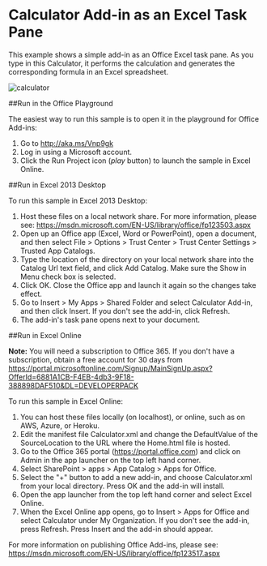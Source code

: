 # Calculator Add-in as an Excel Task Pane

This example shows a simple add-in as an Office Excel task pane. As you type in this Calculator, it performs the calculation and generates the corresponding formula in an Excel spreadsheet.

![calculator](https://cloud.githubusercontent.com/assets/13560879/9943172/abf20b4c-5d34-11e5-93de-4e3a233cbf7c.png)

##Run in the Office Playground

The easiest way to run this sample is to open it in the playground for Office Add-ins: 

1. Go to http://aka.ms/Vnp9gk
2. Log in using a Microsoft account.
3. Click the Run Project icon (*play* button) to launch the sample in Excel Online.


##Run in Excel 2013 Desktop

To run this sample in Excel 2013 Desktop:

1. Host these files on a local network share. For more information, please see: https://msdn.microsoft.com/EN-US/library/office/fp123503.aspx
2. Open up an Office app (Excel, Word or PowerPoint), open a document, and then select File > Options > Trust Center > Trust Center Settings > Trusted App Catalogs.
3. Type the location of the directory on your local network share into the Catalog Url text field, and click Add Catalog. Make sure the Show in Menu check box is selected.
4. Click OK. Close the Office app and launch it again so the changes take effect.
5. Go to Insert > My Apps > Shared Folder and select Calculator Add-in, and then click Insert. If you don't see the add-in, click Refresh.
6. The add-in's task pane opens next to your document.

##Run in Excel Online

**Note:** You will need a subscription to Office 365. If you don't have a subscription, obtain a free account for 30 days from https://portal.microsoftonline.com/Signup/MainSignUp.aspx?OfferId=6881A1CB-F4EB-4db3-9F18-388898DAF510&DL=DEVELOPERPACK

To run this sample in Excel Online:

1. You can host these files locally (on localhost), or online, such as on AWS, Azure, or Heroku. 
2. Edit the manifest file Calculator.xml and change the DefaultValue of the SourceLocation to the URL where the Home.html file is hosted.
3. Go to the Office 365 portal (https://portal.office.com) and click on Admin in the app launcher on the top left hand corner.
4. Select SharePoint > apps > App Catalog > Apps for Office.
5. Select the "+" button to add a new add-in, and choose Calculator.xml from your local directory. Press OK and the add-in will install.
6. Open the app launcher from the top left hand corner and select Excel Online.
7. When the Excel Online app opens, go to Insert > Apps for Office and select Calculator under My Organization. If you don't see the add-in, press Refresh. Press Insert and the add-in should appear.

For more information on publishing Office Add-ins, please see: https://msdn.microsoft.com/EN-US/library/office/fp123517.aspx
